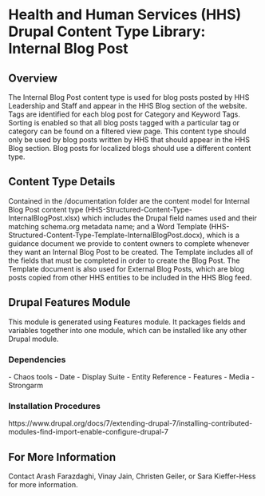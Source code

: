 <h1>Health and Human Services (HHS) Drupal Content Type Library: Internal Blog Post</h1>

<h2>Overview</h2>
The Internal Blog Post content type is used for blog posts posted by HHS Leadership and Staff and appear in the HHS Blog section of the website. Tags are identified for each blog post for Category and Keyword Tags. Sorting is enabled so that all blog posts tagged with a particular tag or category can be found on a filtered view page. This content type should only be used by blog posts written by HHS that should appear in the HHS Blog section. Blog posts for localized blogs should use a different content type.

<h2>Content Type Details</h2>
Contained in the /documentation folder are the content model for Internal Blog Post content type (HHS-Structured-Content-Type-InternalBlogPost.xlsx) which includes the Drupal field names used and their matching schema.org metadata name; and a Word Template (HHS-Structured-Content-Type-Template-InternalBlogPost.docx), which is a guidance document we provide to content owners to complete whenever they want an Internal Blog Post to be created. The Template includes all of the fields that must be completed in order to create the Blog Post. The Template document is also used for External Blog Posts, which are blog posts copied from other HHS entities to be included in the HHS Blog feed. 

<h2>Drupal Features Module</h2>
This module is generated using Features module. It packages fields and variables together into one module, which can be installed like any other Drupal module.

<h3>Dependencies</h3>
- Chaos tools	
- Date	
- Display Suite	
- Entity Reference	
- Features		
- Media			
- Strongarm	

<h3>Installation Procedures</h3>
https://www.drupal.org/docs/7/extending-drupal-7/installing-contributed-modules-find-import-enable-configure-drupal-7 

<h2>For More Information</h2>
Contact Arash Farazdaghi, Vinay Jain, Christen Geiler, or Sara Kieffer-Hess for more information.
